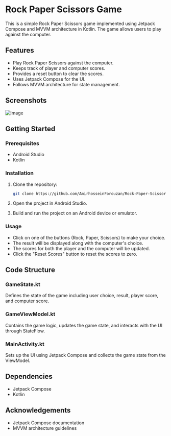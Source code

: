 # Rock Paper Scissors Game

This is a simple Rock Paper Scissors game implemented using Jetpack Compose and MVVM architecture in Kotlin. The game allows users to play against the computer.

## Features

- Play Rock Paper Scissors against the computer.
- Keeps track of player and computer scores.
- Provides a reset button to clear the scores.
- Uses Jetpack Compose for the UI.
- Follows MVVM architecture for state management.

## Screenshots

![image](https://github.com/user-attachments/assets/0f7f3889-5186-47e9-b545-a0d95a144822)

## Getting Started

### Prerequisites

- Android Studio
- Kotlin

### Installation

1. Clone the repository:
    ```sh
    git clone https://github.com/AmirhosseinForouzan/Rock-Paper-Scissors-Game-JetpackCompose
    ```
2. Open the project in Android Studio.

3. Build and run the project on an Android device or emulator.

### Usage

- Click on one of the buttons (Rock, Paper, Scissors) to make your choice.
- The result will be displayed along with the computer's choice.
- The scores for both the player and the computer will be updated.
- Click the "Reset Scores" button to reset the scores to zero.

## Code Structure

### GameState.kt

Defines the state of the game including user choice, result, player score, and computer score.

### GameViewModel.kt

Contains the game logic, updates the game state, and interacts with the UI through StateFlow.

### MainActivity.kt

Sets up the UI using Jetpack Compose and collects the game state from the ViewModel.

## Dependencies

- Jetpack Compose
- Kotlin

## Acknowledgements

- Jetpack Compose documentation
- MVVM architecture guidelines

